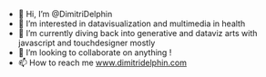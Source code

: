 - 👋 Hi, I’m @DimitriDelphin
- 👀 I’m interested in datavisualization and multimedia in health 
- 🌱 I’m currently diving back into generative and dataviz arts with javascript and touchdesigner mostly
- 💞️ I’m looking to collaborate on anything !
- 📫 How to reach me www.dimitridelphin.com

<!---
DimitriDelphin/DimitriDelphin is a ✨ special ✨ repository because its `README.md` (this file) appears on your GitHub profile.
You can click the Preview link to take a look at your changes.
--->

